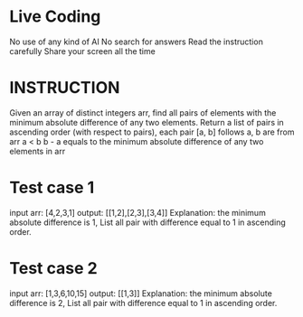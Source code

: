 # Live Coding
No use of any kind of AI
No search for answers
Read the instruction carefully
Share your screen all the time

# INSTRUCTION
Given an array of distinct integers arr, find all pairs of elements with the minimum absolute difference of any two elements.
Return a list of pairs in ascending order (with respect to pairs), each pair [a, b] follows
a, b are from arr
a < b
b - a equals to the minimum absolute difference of any two elements in arr

# Test case 1
input arr: [4,2,3,1]
output: [[1,2],[2,3],[3,4]]
Explanation: the minimum absolute difference is 1, List all pair with difference equal to 1 in ascending order.

# Test case 2
input arr: [1,3,6,10,15]
output: [[1,3]]
Explanation: the minimum absolute difference is 2, List all pair with difference equal to 1 in ascending order.